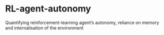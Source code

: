 # RL-agent-autonomy
Quantifying reinforcement-learning agent’s autonomy, reliance on memory and internalisation of the environment
